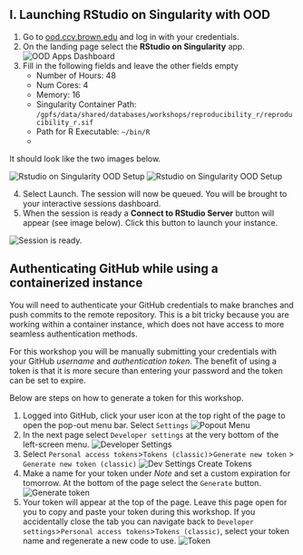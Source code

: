 
## I. Launching RStudio on Singularity with OOD

1. Go to [ood.ccv.brown.edu](ood.ccv.brown.edu) and log in with your credentials.
2. On the landing page select the **RStudio on Singularity** app. ![OOD Apps Dashboard](./images/ood_apps_rstudio-sing_highlight.png)
3. Fill in the following fields and leave the other fields empty
   - Number of Hours: 48
   - Num Cores: 4
   - Memory: 16
   - Singularity Container Path: `/gpfs/data/shared/databases/workshops/reproducibility_r/reproducibility_r.sif`
   - Path for R Executable: `~/bin/R`
   - 
It should look like the two images below.

![Rstudio on Singularity OOD Setup](./images/rstudio_singularity_1.png)
![Rstudio on Singularity OOD Setup](./images/rstudio_singularity_2.png)

4. Select Launch. The session will now be queued. You will be brought to your interactive sessions dashboard. 
5. When the session is ready a **Connect to RStudio Server** button will appear (see image below). Click this button to launch your instance.

![Session is ready.](./images/my_interactive_session.png)


## Authenticating GitHub while using a containerized instance
You will need to authenticate your GitHub credentials to make branches and push commits to the remote repository. 
This is a bit tricky because you are working within a container instance, which does not have access to 
more seamless authentication methods. 

For this workshop you will be manually submitting your credentials 
with your GitHub *username* and *authentication token*. The benefit of using a token is that it is more secure
than entering your password and the token can be set to expire. 

Below are steps on how to generate a token for this workshop. 
1. Logged into GitHub, click your user icon at the top right of the page to open the pop-out menu bar.
Select `Settings` 
![Popout Menu](./images/github_popout_menu.png)
2. In the next page select `Developer settings` at the very bottom of the left-screen menu.
![Developer Settings](./images/github_developer_settings.png)
3. Select `Personal access tokens`>`Tokens (classic)`>`Generate new token` > `Generate new token (classic)`
![Dev Settings Create Tokens](./images/github_dev_settings_tokens1.png)
4. Make a name for your token under *Note* and set a custom expiration for tomorrow. At the bottom 
of the page select the `Generate` button.
![Generate token](./images/github_generate_token.png)
5. Your token will appear at the top of the page. Leave this page open for you to copy and paste your token 
during this workshop. If you accidentally close the tab you can navigate back to 
`Developer settings`>`Personal access tokens`>`Tokens (classic)`, select your token name and regenerate
a new code to use. 
![Token](./images/github_token.png)
